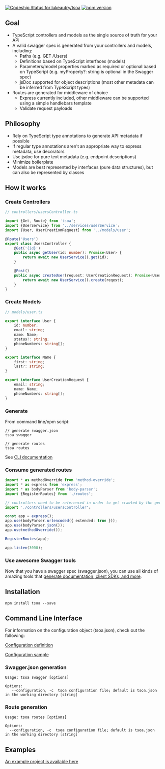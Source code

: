[![Codeship Status for lukeautry/tsoa](https://codeship.com/projects/cdce38d0-1f6b-0134-258e-1ed679ae6c9d/status?branch=master)](https://codeship.com/projects/160322)
[![npm version](https://badge.fury.io/js/tsoa.svg)](https://badge.fury.io/js/tsoa)

## Goal

- TypeScript controllers and models as the single source of truth for your API
- A valid swagger spec is generated from your controllers and models, including:
    - Paths (e.g. GET /Users)
    - Definitions based on TypeScript interfaces (models)
    - Parameters/model properties marked as required or optional based on TypeScript (e.g. myProperty?: string is optional in the Swagger spec)
    - jsDoc supported for object descriptions (most other metadata can be inferred from TypeScript types)
- Routes are generated for middleware of choice
    - Express currently included, other middleware can be supported using a simple handlebars template
    - Validate request payloads

## Philosophy

- Rely on TypeScript type annotations to generate API metadata if possible
- If regular type annotations aren't an appropriate way to express metadata, use decorators
- Use jsdoc for pure text metadata (e.g. endpoint descriptions)
- Minimize boilerplate
- Models are best represented by interfaces (pure data structures), but can also be represented by classes

## How it works

### Create Controllers

```typescript
// controllers/usersController.ts

import {Get, Route} from 'tsoa';
import {UserService} from '../services/userService';
import {User, UserCreationRequest} from '../models/user';

@Route('Users')
export class UsersController {
    @Get('{id}')
    public async getUser(id: number): Promise<User> {
        return await new UserService().get(id);
    }

    @Post()
    public async createUser(request: UserCreationRequest): Promise<User> {
        return await new UserService().create(reqest);
    }
}
```
### Create Models
```typescript
// models/user.ts

export interface User {
    id: number;
    email: string;
    name: Name;
    status?: string;
    phoneNumbers: string[];
}

export interface Name {
    first: string;
    last?: string;
}

export interface UserCreationRequest {
    email: string;
    name: Name;
    phoneNumbers: string[];
}
```

### Generate

From command line/npm script:
```
// generate swagger.json
tsoa swagger

// generate routes
tsoa routes
```

See [CLI documentation](#command-line-interface)

### Consume generated routes

```typescript
import * as methodOverride from 'method-override';
import * as express from 'express';
import * as bodyParser from 'body-parser';
import {RegisterRoutes} from './routes';

// controllers need to be referenced in order to get crawled by the generator
import './controllers/usersController';

const app = express();
app.use(bodyParser.urlencoded({ extended: true }));
app.use(bodyParser.json());
app.use(methodOverride());

RegisterRoutes(app);

app.listen(3000);

```

### Use awesome Swagger tools

Now that you have a swagger spec (swagger.json), you can use all kinds of amazing tools that [generate documentation, client SDKs, and more](http://swagger.io/).

## Installation

```
npm install tsoa --save
```

## Command Line Interface

For information on the configuration object (tsoa.json), check out the following:

[Configuration definition](./src/config.ts)

[Configuration sample](./tsoa.json)

### Swagger.json generation

```
Usage: tsoa swagger [options]

Options:
   --configuration, -c  tsoa configuration file; default is tsoa.json in the working directory [string]
```

### Route generation

```
Usage: tsoa routes [options]

Options:
  --configuration, -c  tsoa configuration file; default is tsoa.json in the working directory [string]
```

## Examples

[An example project is available here](https://github.com/lukeautry/tsoa-example)
